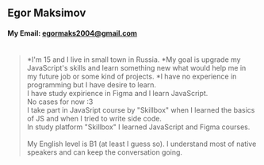 ## Egor Maksimov<br>
#### My Email: egormaks2004@gmail.com<br><br>
> *I'm 15 and I live in small town in Russia. 
> *My goal is upgrade my JavaScript's skills and learn something new what would help me in my future job or some kind of projects. 
> *I have no experience in programming but I have desire to learn. <br>
I have study expirience in Figma and I learn JavaScript.<br>
No cases for now :3<br>
I take part in JavaSript course by "Skillbox" when I learned the basics of JS and when I tried to write side code.<br>
In study platform "Skillbox" I learned JavaScript and Figma courses.<br><br>
My English level is B1 (at least I guess so). I understand most of native speakers and can keep the conversation going. 
